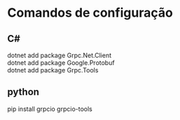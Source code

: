# Comandos de configuração

## C#
dotnet add package Grpc.Net.Client  
dotnet add package Google.Protobuf  
dotnet add package Grpc.Tools

## python
pip install grpcio grpcio-tools 